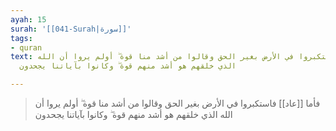 ```yaml
---
ayah: 15
surah: '[[041-Surah|سورة]]'
tags:
- quran
text: فأما عاد فاستكبروا في الأرض بغير الحق وقالوا من أشد منا قوة ۖ أولم يروا أن الله
  الذي خلقهم هو أشد منهم قوة ۖ وكانوا بآياتنا يجحدون

---
```

> فأما [[عاد]] فاستكبروا في الأرض بغير الحق وقالوا من أشد منا قوة ۖ أولم يروا أن الله الذي خلقهم هو أشد منهم قوة ۖ وكانوا بآياتنا يجحدون

